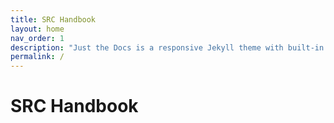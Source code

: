 ```yaml
---
title: SRC Handbook
layout: home
nav_order: 1
description: "Just the Docs is a responsive Jekyll theme with built-in search that is easily customizable and hosted on GitHub Pages."
permalink: /
---
```


# SRC Handbook
<!-- {: .fs-9 }

The SRC Handbook provides a starting point for your research when creating assignemnts.
{: .fs-6 .fw-300 }

[Navigation Guide](#getting-started){: .btn .btn-primary .fs-5 .mb-4 .mb-md-0 .mr-2 }
[Table of Contents][Just the Docs repo]{: .btn .fs-5 .mb-4 .mb-md-0 }

---

{: .warning }
> Do not completely depend on the handbook in your research.


## Navigation Guide

The handbook consists of **Learning Areas**, and each Learning Area has **Learning Objectives**. 

{: .note }
The SRC Handbook provides many links and case studies. Please click at highlighted phrases to view more information.




[Just the Docs repo]: https://github.com/just-the-docs/just-the-docs -->